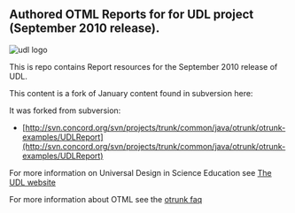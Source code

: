 
##  Authored OTML Reports for for UDL project (September 2010 release).

![udl logo](http://udl.diy.concord.org/images/udl-logo.gif?1245700850)

This is repo contains Report resources for the September 2010 release of UDL.

This content is a fork of January content found in subversion here:


It was forked from subversion:

* [http://svn.concord.org/svn/projects/trunk/common/java/otrunk/otrunk-examples/UDLReport](http://svn.concord.org/svn/projects/trunk/common/java/otrunk/otrunk-examples/UDLReport)


For more information on Universal Design in Science Education see [The UDL website](http://udl.concord.org/)

For more information about OTML see the [otrunk faq](http://confluence.concord.org/display/CSP/OTrunk+HowTo)
